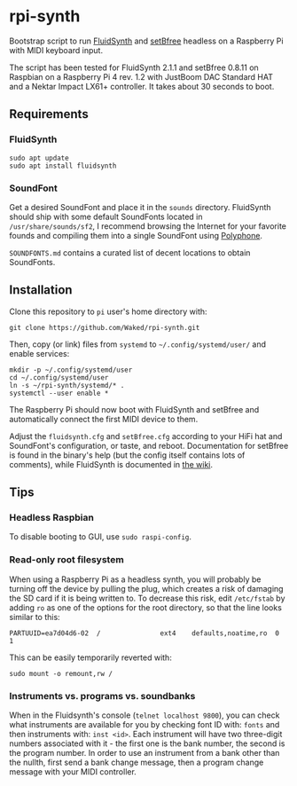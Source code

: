 # rpi-synth
Bootstrap script to run [FluidSynth] and [setBfree] headless on a Raspberry Pi
with MIDI keyboard input.

The script has been tested for FluidSynth 2.1.1 and setBfree 0.8.11  on
Raspbian on a Raspberry Pi 4 rev. 1.2 with JustBoom DAC Standard HAT and a
Nektar Impact LX61+ controller. It takes about 30 seconds to boot.

[FluidSynth]: https://github.com/FluidSynth/fluidsynth
[setBfree]: https://github.com/pantherb/setBfree


## Requirements

### FluidSynth
```
sudo apt update
sudo apt install fluidsynth
```

### SoundFont
Get a desired SoundFont and place it in the `sounds` directory. FluidSynth
should ship with some default SoundFonts located in `/usr/share/sounds/sf2`,
I recommend browsing the Internet for your favorite founds and compiling them
into a single SoundFont using [Polyphone].

`SOUNDFONTS.md` contains a curated list of decent locations to obtain
SoundFonts.

[Polyphone]: https://github.com/davy7125/polyphone


## Installation
Clone this repository to `pi` user's home directory with:
```
git clone https://github.com/Waked/rpi-synth.git
```

Then, copy (or link) files from `systemd` to `~/.config/systemd/user/` and
enable services:
```
mkdir -p ~/.config/systemd/user
cd ~/.config/systemd/user
ln -s ~/rpi-synth/systemd/* .
systemctl --user enable *
```

The Raspberry Pi should now boot with FluidSynth and setBfree and automatically
connect the first MIDI device to them.

Adjust the `fluidsynth.cfg` and `setBfree.cfg` according to your HiFi hat and 
SoundFont's configuration, or taste, and reboot. Documentation for setBfree is
found in the binary's help (but the config itself contains lots of comments),
while FluidSynth is documented in [the wiki].

[the wiki]: https://github.com/FluidSynth/fluidsynth/wiki/UserManual#shell-commands


## Tips

### Headless Raspbian
To disable booting to GUI, use `sudo raspi-config`.

### Read-only root filesystem
When using a Raspberry Pi as a headless synth, you will probably be turning off
the device by pulling the plug, which creates a risk of damaging the SD card
if it is being written to. To decrease this risk, edit `/etc/fstab` by adding
`ro` as one of the options for the root directory, so that the line looks
similar to this:
```
PARTUUID=ea7d04d6-02  /               ext4    defaults,noatime,ro  0       1
```

This can be easily temporarily reverted with:
```
sudo mount -o remount,rw /
```

### Instruments vs. programs vs. soundbanks
When in the Fluidsynth's console (`telnet localhost 9800`), you can check what
instruments are available for you by checking font ID with: `fonts` and then
instruments with: `inst <id>`. Each instrument will have two three-digit
numbers associated with it - the first one is the bank number, the second is
the program number. In order to use an instrument from a bank other than the
nullth, first send a bank change message, then a program change message with
your MIDI controller.

